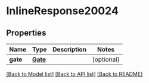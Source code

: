 # InlineResponse20024

## Properties
Name | Type | Description | Notes
------------ | ------------- | ------------- | -------------
**gate** | [**Gate**](Gate.md) |  | [optional] 

[[Back to Model list]](../README.md#documentation-for-models) [[Back to API list]](../README.md#documentation-for-api-endpoints) [[Back to README]](../README.md)

